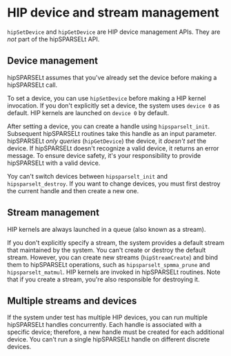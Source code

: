 <meta name="description" content="HIP device and stream management with hipSPARSELt">
<meta name="keywords" content="hipSPARSELt, ROCm, API library, API reference, stream
management, device management">

# HIP device and stream management

`hipSetDevice` and `hipGetDevice` are HIP device management APIs. They are *not* part of the
hipSPARSELt API.

## Device management

hipSPARSELt assumes that you've already set the device before making a hipSPARSELt call.

To set a device, you can use `hipSetDevice` before making a HIP kernel invocation. If you don't
explicitly set a device, the system uses `device 0` as default. HIP kernels are launched on `device 0` by
default.

After setting a device, you can create a handle using `hipsparselt_init`. Subsequent hipSPARSELt
routines take this handle as an input parameter. hipSPARSELt *only queries* (`hipGetDevice`) the device,
it *doesn't set* the device. If hipSPARSELt doesn't recognize a valid device, it returns an error message.
To ensure device safety, it's your responsibility to provide hipSPARSELt with a valid device.

Yoy can't switch devices between `hipsparselt_init` and `hipsparselt_destroy`. If you want to change
devices, you must first destroy the current handle and then create a new one.

## Stream management

HIP kernels are always launched in a queue (also known as a stream).

If you don't explicitly specify a stream, the system provides a default stream that maintained by the
system. You can't create or destroy the default stream. However, you can create new streams
(`hipStreamCreate`) and bind them to hipSPARSELt operations, such as `hipsparselt_spmma_prune` and
`hipsparselt_matmul`. HIP kernels are invoked in hipSPARSELt routines. Note that if you create a stream,
you're also responsible for destroying it.

## Multiple streams and devices

If the system under test has multiple HIP devices, you can run multiple hipSPARSELt handles
concurrently. Each handle is associated with a specific device; therefore, a new handle must be created for
each additional device. You can't run a single hipSPARSELt handle on different discrete devices.
